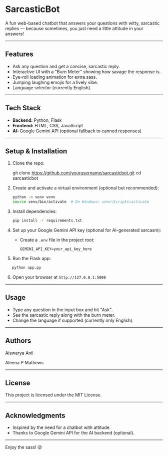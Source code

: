 # SarcasticBot 

A fun web-based chatbot that answers your questions with witty, sarcastic replies — because sometimes, you just need a little attitude in your answers!

---

## Features

- Ask any question and get a concise, sarcastic reply.
- Interactive UI with a "Burn Meter" showing how savage the response is.
- Eye-roll loading animation for extra sass.
- Jumping laughing emojis for a lively vibe.
- Language selector (currently English).

---

## Tech Stack

- **Backend:** Python, Flask  
- **Frontend:** HTML, CSS, JavaScript  
- **AI:** Google Gemini API (optional fallback to canned responses)

---

## Setup & Installation

1. Clone the repo:

   
   git clone https://github.com/yourusername/sarcasticbot.git
   cd sarcasticbot


2. Create and activate a virtual environment (optional but recommended):

   ```bash
   python -m venv venv
   source venv/bin/activate  # On Windows: venv\Scripts\activate
   ```

3. Install dependencies:

   ```bash
   pip install -r requirements.txt
   ```

4. Set up your Google Gemini API key (optional for AI-generated sarcasm):

   * Create a `.env` file in the project root:

     ```
     GEMINI_API_KEY=your_api_key_here
     ```

5. Run the Flask app:

```bash
   python app.py
   ```

6. Open your browser at `http://127.0.0.1:5000`

---

## Usage

* Type any question in the input box and hit "Ask".
* See the sarcastic reply along with the burn meter.
* Change the language if supported (currently only English).

---

## Authors

Aiswarya Anil

Aleena P Mathews

---

## License

This project is licensed under the MIT License.

---

## Acknowledgments

* Inspired by the need for a chatbot with attitude.
* Thanks to Google Gemini API for the AI backend (optional).

---

Enjoy the sass! 😜
